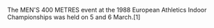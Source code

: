 The MEN'S 400 METRES event at the 1988 European Athletics Indoor Championships was held on 5 and 6 March.[1]
